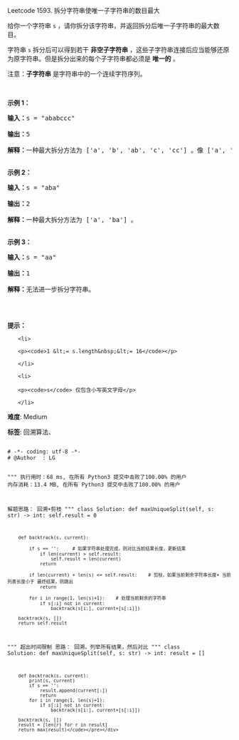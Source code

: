 Leetcode 1593. 拆分字符串使唯一子字符串的数目最大
<p>给你一个字符串 <code>s</code> ，请你拆分该字符串，并返回拆分后唯一子字符串的最大数目。</p>


<p>字符串 <code>s</code> 拆分后可以得到若干 <strong>非空子字符串</strong> ，这些子字符串连接后应当能够还原为原字符串。但是拆分出来的每个子字符串都必须是 <strong>唯一的</strong> 。</p>



<p>注意：<strong>子字符串</strong> 是字符串中的一个连续字符序列。</p>



<p>&nbsp;</p>



<p><strong>示例 1：</strong></p>



<pre><strong>输入：</strong>s = &quot;ababccc&quot;

<strong>输出：</strong>5

<strong>解释：</strong>一种最大拆分方法为 [&#39;a&#39;, &#39;b&#39;, &#39;ab&#39;, &#39;c&#39;, &#39;cc&#39;] 。像 [&#39;a&#39;, &#39;b&#39;, &#39;a&#39;, &#39;b&#39;, &#39;c&#39;, &#39;cc&#39;] 这样拆分不满足题目要求，因为其中的 &#39;a&#39; 和 &#39;b&#39; 都出现了不止一次。

</pre>



<p><strong>示例 2：</strong></p>



<pre><strong>输入：</strong>s = &quot;aba&quot;

<strong>输出：</strong>2

<strong>解释：</strong>一种最大拆分方法为 [&#39;a&#39;, &#39;ba&#39;] 。

</pre>



<p><strong>示例 3：</strong></p>



<pre><strong>输入：</strong>s = &quot;aa&quot;

<strong>输出：</strong>1

<strong>解释：</strong>无法进一步拆分字符串。

</pre>



<p>&nbsp;</p>



<p><strong>提示：</strong></p>



<ul>

	<li>

	<p><code>1 &lt;= s.length&nbsp;&lt;= 16</code></p>

	</li>

	<li>

	<p><code>s</code> 仅包含小写英文字母</p>

	</li>

</ul>





 **难度**: Medium



 **标签**: 回溯算法、 





<div class="hcb_wrap">
<pre class="prism undefined-numbers lang-python" data-lang="Python"><code>
# -*- coding: utf-8 -*-
# @Author  : LG

"""
执行用时：68 ms, 在所有 Python3 提交中击败了100.00% 的用户
内存消耗：13.4 MB, 在所有 Python3 提交中击败了100.00% 的用户

解题思路：
    回溯+剪枝
"""
class Solution:
    def maxUniqueSplit(self, s: str) -> int:
        self.result = 0

        def backtrack(s, current):

            if s == '':     # 如果字符串处理完成，则对比当前结果长度，更新结果
                if len(current) > self.result:
                    self.result = len(current)
                return

            if len(current) + len(s) <= self.result:    # 剪枝，如果当前剩余字符串长度+ 当前列表长度小于 最终结果，则跳出
                return

            for i in range(1, len(s)+1):    # 处理当前剩余的字符串
                if s[:i] not in current:
                    backtrack(s[i:], current+[s[:i]])

        backtrack(s, [])
        return self.result


"""
超出时间限制
思路：
    回溯，列举所有结果，然后对比
"""
class Solution:
    def maxUniqueSplit(self, s: str) -> int:
        result = []

        def backtrack(s, current):
            print(s, current)
            if s == '':
                result.append(current[:])
                return
            for i in range(1, len(s)+1):
                if s[:i] not in current:
                    backtrack(s[i:], current+[s[:i]])

        backtrack(s, [])
        result = [len(r) for r in result]
        return max(result)</code></pre></div>
